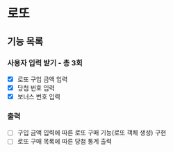 # 로또

## 기능 목록

### 사용자 입력 받기 - 총 3회

- [x] 로또 구입 금액 입력
- [x] 당첨 번호 입력
- [x] 보너스 번호 입력

### 출력

- [ ] 구입 금액 입력에 따른 로또 구매 기능(로또 객체 생성) 구현
- [ ] 로또 구매 목록에 따른 당첨 통계 출력